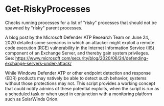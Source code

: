 # Get-RiskyProcesses
Checks running processes for a list of "risky" processes that should not be spawned by "risky" parent processes.

A blog post by the Microsoft Defender ATP Research Team on June 24, 2020 detailed some scenarios in which an attacker might exploit a remote code execution (RCE) vulnerability in the Internet Information Service (IIS) component of an Exchange Server, and thereby gain system privileges. See: https://www.microsoft.com/security/blog/2020/06/24/defending-exchange-servers-under-attack/

While Windows Defender ATP or other endpoint detection and response (EDR) products may natively be able to detect such behavior, systems without those protections may not. This script provides a working concept that could notify admins of these potential exploits, when the script is run as a scheduled task or when used in conjunction with a monitoring platform such as SolarWinds Orion.
